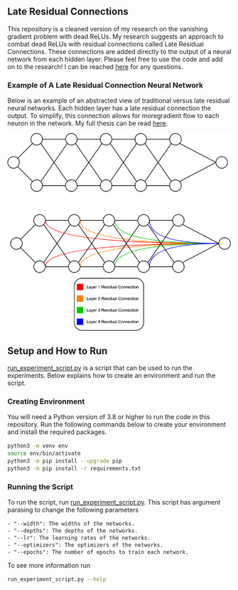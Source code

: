 ## Late Residual Connections

This repository is a cleaned version of my research on the vanishing gradient problem with dead ReLUs. My research suggests an approach to combat dead ReLUs with residual connections called Late Residual Connections. These connections are added directly to the output of a neural network from each hidden layer. Please feel free to use the code and add on to the research! I can be reached [here](mailto:matthew.f.ernst@gmail.com) for any questions.

### Example of A Late Residual Connection Neural Network

Below is an example of an abstracted view of traditional versus late residual neural networks. Each hidden layer has a late residual connection the output. To simplify, this connection allows for moregradient flow to each neuron in the network. My full thesis can be read [here](thesis.pdf).

![late-residual](Images/lrn.png)


## Setup and How to Run

[run_experiment_script.py](Code/run_experiment_script.py) is a script that can be used to run the experiments.
Below explains how to create an environment and run the script.

### Creating Environment

You will need a Python version of 3.8 or higher to run the code in this repository. Run the following commands below to create your environment and install the required packages.

```bash
python3 -m venv env
source env/bin/activate
python3 -m pip install --upgrade pip
python3 -m pip install -r requirements.txt
```


### Running the Script

To run the script, run [run_experiment_script.py](Code/run_experiment_script.py). This script has argument parasing to change the following parameters
    
    - "--width": The widths of the networks.
    - "--depths": The depths of the networks.
    - "--lr": The learning rates of the networks.
    - "--optimizers": The optimizers of the networks.
    - "--epochs": The number of epochs to train each network.

To see more information run 
```bash 
run_experiment_script.py --help
```



